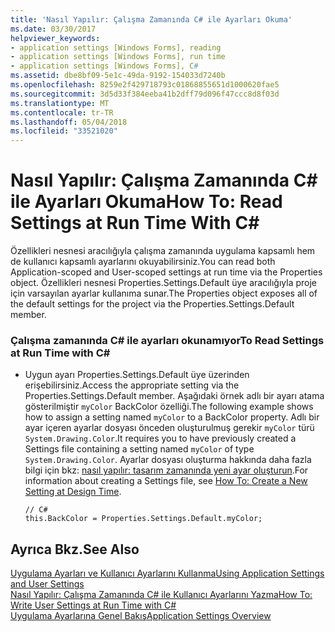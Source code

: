 ```yaml
---
title: 'Nasıl Yapılır: Çalışma Zamanında C# ile Ayarları Okuma'
ms.date: 03/30/2017
helpviewer_keywords:
- application settings [Windows Forms], reading
- application settings [Windows Forms], run time
- application settings [Windows Forms], C#
ms.assetid: dbe8bf09-5e1c-49da-9192-154033d7240b
ms.openlocfilehash: 8259e2f429718793c01868855651d1000620fae5
ms.sourcegitcommit: 3d5d33f384eeba41b2dff79d096f47ccc8d8f03d
ms.translationtype: MT
ms.contentlocale: tr-TR
ms.lasthandoff: 05/04/2018
ms.locfileid: "33521020"
---
```

# <a name="how-to-read-settings-at-run-time-with-c"></a><span data-ttu-id="2898e-102">Nasıl Yapılır: Çalışma Zamanında C# ile Ayarları Okuma</span><span class="sxs-lookup"><span data-stu-id="2898e-102">How To: Read Settings at Run Time With C#</span></span> #
<span data-ttu-id="2898e-103">Özellikleri nesnesi aracılığıyla çalışma zamanında uygulama kapsamlı hem de kullanıcı kapsamlı ayarlarını okuyabilirsiniz.</span><span class="sxs-lookup"><span data-stu-id="2898e-103">You can read both Application-scoped and User-scoped settings at run time via the Properties object.</span></span> <span data-ttu-id="2898e-104">Özellikleri nesnesi Properties.Settings.Default üye aracılığıyla proje için varsayılan ayarlar kullanıma sunar.</span><span class="sxs-lookup"><span data-stu-id="2898e-104">The Properties object exposes all of the default settings for the project via the Properties.Settings.Default member.</span></span>  
  
### <a name="to-read-settings-at-run-time-with-c"></a><span data-ttu-id="2898e-105">Çalışma zamanında C# ile ayarları okunamıyor</span><span class="sxs-lookup"><span data-stu-id="2898e-105">To Read Settings at Run Time with C#</span></span>  
  
-   <span data-ttu-id="2898e-106">Uygun ayarı Properties.Settings.Default üye üzerinden erişebilirsiniz.</span><span class="sxs-lookup"><span data-stu-id="2898e-106">Access the appropriate setting via the Properties.Settings.Default member.</span></span> <span data-ttu-id="2898e-107">Aşağıdaki örnek adlı bir ayarı atama gösterilmiştir `myColor` BackColor özelliği.</span><span class="sxs-lookup"><span data-stu-id="2898e-107">The following example shows how to assign a setting named `myColor` to a BackColor property.</span></span> <span data-ttu-id="2898e-108">Adlı bir ayar içeren ayarlar dosyası önceden oluşturulmuş gerekir `myColor` türü `System.Drawing.Color`.</span><span class="sxs-lookup"><span data-stu-id="2898e-108">It requires you to have previously created a Settings file containing a setting named `myColor` of type `System.Drawing.Color`.</span></span> <span data-ttu-id="2898e-109">Ayarlar dosyası oluşturma hakkında daha fazla bilgi için bkz: [nasıl yapılır: tasarım zamanında yeni ayar oluşturun](../../../../docs/framework/winforms/advanced/how-to-create-a-new-setting-at-design-time.md).</span><span class="sxs-lookup"><span data-stu-id="2898e-109">For information about creating a Settings file, see [How To: Create a New Setting at Design Time](../../../../docs/framework/winforms/advanced/how-to-create-a-new-setting-at-design-time.md).</span></span>  
  
    ```  
    // C#  
    this.BackColor = Properties.Settings.Default.myColor;  
    ```  
  
## <a name="see-also"></a><span data-ttu-id="2898e-110">Ayrıca Bkz.</span><span class="sxs-lookup"><span data-stu-id="2898e-110">See Also</span></span>  
 [<span data-ttu-id="2898e-111">Uygulama Ayarları ve Kullanıcı Ayarlarını Kullanma</span><span class="sxs-lookup"><span data-stu-id="2898e-111">Using Application Settings and User Settings</span></span>](../../../../docs/framework/winforms/advanced/using-application-settings-and-user-settings.md)  
 [<span data-ttu-id="2898e-112">Nasıl Yapılır: Çalışma Zamanında C# ile Kullanıcı Ayarlarını Yazma</span><span class="sxs-lookup"><span data-stu-id="2898e-112">How To: Write User Settings at Run Time with C#</span></span>](../../../../docs/framework/winforms/advanced/how-to-write-user-settings-at-run-time-with-csharp.md)  
 [<span data-ttu-id="2898e-113">Uygulama Ayarlarına Genel Bakış</span><span class="sxs-lookup"><span data-stu-id="2898e-113">Application Settings Overview</span></span>](../../../../docs/framework/winforms/advanced/application-settings-overview.md)
